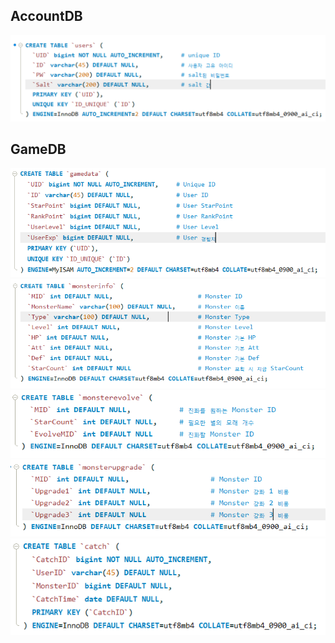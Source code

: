## AccountDB
![](./images/UsersTable.PNG)      

## GameDB
![](./images/GameInfoTable.PNG)  
![](./images/MonsterInfoTable.PNG)  
![](./images/MonsterEvolveTable.PNG)  
![](./images/MonsterUpgradeTable.PNG)  
![](./images/CatchTable.PNG)  